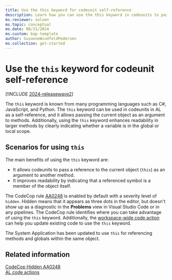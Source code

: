 ```yaml
---
title: Use the this keyword for codeunit self-reference
description: Learn how you can use the this keyword in codeunits to pass a reference to itself and improve readability of code.
ms.reviewer: solsen
ms.topic: conceptual
ms.date: 08/21/2024
ms.custom: bap-template
author: SusanneWindfeldPedersen
ms.collection: get-started
---
```


# Use the `this` keyword for codeunit self-reference

[!INCLUDE [2024-releasewave2](../includes/2024-releasewave2.md)]

The `this` keyword is known from many programming languages such as C#, JavaScript, and Python. The `this` keyword can be used in codeunits in AL as a self-reference, and it allows passing the current object as an argument to methods. Additionally, using the `this` keyword enhances readability in larger methods by clearly indicating whether a variable is in the global or local scope.

## Scenarios for using `this`

The main benefits of using the `this` keyword are:

- It allows codeunits to pass a reference to the current object (`this`) as an argument to another method.
- It improves readability by indicating that a referenced symbol is a member of the object itself.

The CodeCop rule [AA0248](analyzers/codecop-aa0248.md) is enabled by default with a severity level of `hidden`. Hidden means that it appears as three dots in the editor, but doesn't show up as a diagnostic in the **Problems** view in Visual Studio Code or in any pipelines. The CodeCop rule identifies where you can take advantage of using the `this` keyword. Additionally, the [workspace-wide code action](devenv-code-actions.md) can help you update existing code to use the `this` keyword.

The System Application has been updated to use `this` for referencing methods and globals within the same object.

## Related information

[CodeCop Hidden AA0248](analyzers/codecop-aa0248.md)  
[AL code actions](devenv-code-actions.md)
